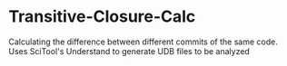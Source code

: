 # Transitive-Closure-Calc
Calculating the difference between different commits of the same code. Uses SciTool's Understand to generate UDB files to be analyzed
